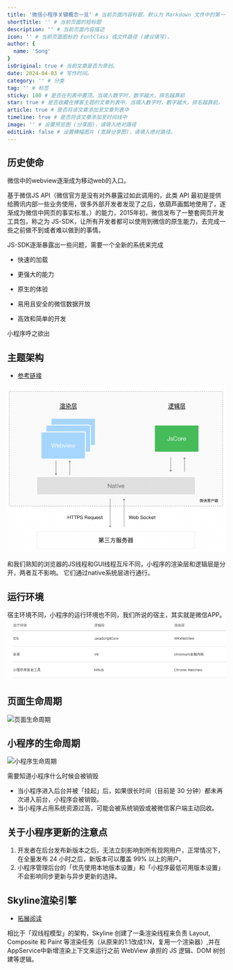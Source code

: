 ```yaml
---
title: '微信小程序关键概念一览' # 当前页面内容标题，默认为 Markdown 文件中的第一个 h1 标签内容
shortTitle: '' # 当前页面的短标题
description: '' # 当前页面内容描述
icon: '' # 当前页面图标的 FontClass 或文件路径 (建议填写)。
author: {
  name: 'Song'
}
isOriginal: true # 当前文章是否为原创。
date: 2024-04-03 # 写作时间。
category: '' # 分类
tag: '' # 标签
sticky: 100 # 是否在列表中置顶。当填入数字时，数字越大，排名越靠前
star: true # 是否收藏在博客主题的文章列表中。当填入数字时，数字越大，排名越靠前。
article: true # 是否将该文章添加至文章列表中
timeline: true # 是否将该文章添加至时间线中
image: '' # 设置预览图 (分享图)，请填入绝对路径
editLink: false # 设置横幅图片 (宽屏分享图)，请填入绝对路径。
---
```


## 历史使命

微信中的webview逐渐成为移动web的入口。

基于微信JS API（​微信官方是没有对外暴露过如此调用的，此类 API 最初是提供给腾讯内部一些业务使用，很多外部开发者发现了之后，依葫芦画瓢地使用了，逐渐成为微信中网页的事实标准。）的能力，2015年初，微信发布了一整套网页开发工具包，称之为 JS-SDK，让所有开发者都可以使用到微信的原生能力，去完成一些之前做不到或者难以做到的事情。

JS-SDK逐渐暴露出一些问题，需要一个全新的系统来完成

- 快速的加载

- 更强大的能力

- 原生的体验

- 易用且安全的微信数据开放

- 高效和简单的开发

小程序呼之欲出

## 主题架构

- [参考链接](https://juejin.cn/post/7140509513852911647)

![主题](image-2.png)

和我们熟知的浏览器的JS线程和GUI线程互斥不同，小程序的渲染层和逻辑层是分开，两者互不影响。
它们通过native系统层进行通行。

## 运行环境

宿主环境不同，小程序的运行环境也不同，我们所说的宿主，其实就是微信APP。
![宿主](image.png)

## 页面生命周期

![页面生命周期](https://res.wx.qq.com/wxdoc/dist/assets/img/page-lifecycle.2e646c86.png)

## 小程序的生命周期

![小程序生命周期](https://res.wx.qq.com/wxdoc/dist/assets/img/life-cycle.5558d9eb.svg)

需要知道小程序什么时候会被销毁

- 当小程序进入后台并被「挂起」后，如果很长时间（目前是 30 分钟）都未再次进入前台，小程序会被销毁。
- 当小程序占用系统资源过高，可能会被系统销毁或被微信客户端主动回收。


## 关于小程序更新的注意点

1. 开发者在后台发布新版本之后，无法立刻影响到所有现网用户，正常情况下，在全量发布 24 小时之后，新版本可以覆盖 99% 以上的用户。
2. 小程序管理后台的「优先使用本地版本设置」和「小程序最低可用版本设置」不会影响同步更新与异步更新的选择。

## Skyline渲染引擎

- [拓展阅读](https://www.zhihu.com/question/546709238)

相比于「双线程模型」的架构，Skyline 创建了一条渲染线程来负责 Layout, Composite 和 Paint 等渲染任务（从原来的1:1改成1:N，复用一个渲染器）,并在AppService中新增渲染上下文来运行之前 WebView 承担的 JS 逻辑、DOM 树创建等逻辑。
